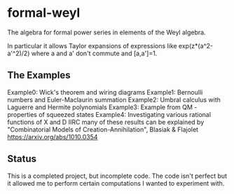 formal-weyl
===========
The algebra for formal power series in elements of the Weyl algebra.

In particular it allows Taylor expansions of expressions like exp(z*(a^2-a'^2)/2) where a and a' don't commute and [a,a']=1.

The Examples
------------
Example0: Wick's theorem and wiring diagrams
Example1: Bernoulli numbers and Euler-Maclaurin summation
Example2: Umbral calculus with Laguerre and Hermite polynomials
Example3: Example from QM - properties of squeezed states
Example4: Investigating various rational functions of X and D
          IIRC many of these results can be explained by
          "Combinatorial Models of Creation-Annihilation", Blasiak & Flajolet
          https://arxiv.org/abs/1010.0354

Status
------
This is a completed project, but incomplete code. The code isn't perfect but it allowed me to perform certain computations I wanted to experiment with.
